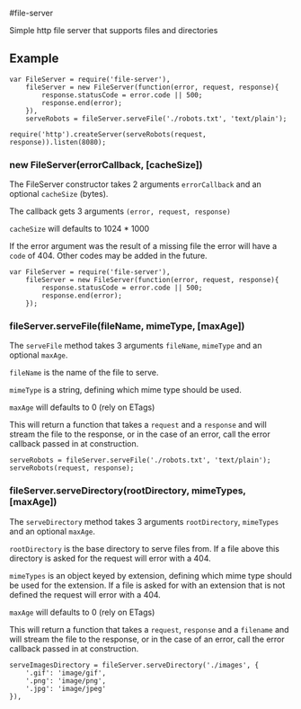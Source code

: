 #file-server

Simple http file server that supports files and directories


## Example

    var FileServer = require('file-server'),
        fileServer = new FileServer(function(error, request, response){
            response.statusCode = error.code || 500;
            response.end(error);
        }),
        serveRobots = fileServer.serveFile('./robots.txt', 'text/plain');

    require('http').createServer(serveRobots(request, response)).listen(8080);


### new FileServer(errorCallback, [cacheSize])

The FileServer constructor takes 2 arguments `errorCallback` and an optional `cacheSize` (bytes).

The callback gets 3 arguments `(error, request, response)`

`cacheSize` will defaults to 1024 * 1000

If the error argument was the result of a missing file the error will have a `code` of 404. Other codes may be added in the future.

    var FileServer = require('file-server'),
        fileServer = new FileServer(function(error, request, response){
            response.statusCode = error.code || 500;
            response.end(error);
        });


### fileServer.serveFile(fileName, mimeType, [maxAge])

The `serveFile` method takes 3 arguments `fileName`, `mimeType` and an optional `maxAge`.

`fileName` is the name of the file to serve.

`mimeType` is a string, defining which mime type should be used.

`maxAge` will defaults to 0 (rely on ETags)

This will return a function that takes a `request` and a `response` and will stream the file to the response, or in the case of an error, call the error callback passed in at construction.

    serveRobots = fileServer.serveFile('./robots.txt', 'text/plain');
    serveRobots(request, response);

### fileServer.serveDirectory(rootDirectory, mimeTypes, [maxAge])

The `serveDirectory` method takes 3 arguments `rootDirectory`, `mimeTypes` and an optional `maxAge`.

`rootDirectory` is the base directory to serve files from. If a file above this directory is asked for the request will error with a 404.

`mimeTypes` is an object keyed by extension, defining which mime type should be used for the extension. If a file is asked for with an extension that is not defined the request will error with a 404.

`maxAge` will defaults to 0 (rely on ETags)

This will return a function that takes a `request`, `response` and a `filename` and will stream the file to the response, or in the case of an error, call the error callback passed in at construction.

    serveImagesDirectory = fileServer.serveDirectory('./images', {
        '.gif': 'image/gif',
        '.png': 'image/png',
        '.jpg': 'image/jpeg'
    }),
